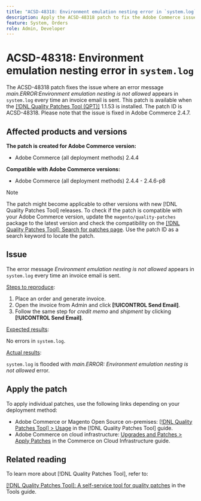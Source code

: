 ```yaml
---
title: "ACSD-48318: Environment emulation nesting error in `system.log`"
description: Apply the ACSD-48318 patch to fix the Adobe Commerce issue where an error message *main.ERROR:Environment emulation nesting is not allowed* appears in `system.log` every time an invoice email is sent.
feature: System, Orders
role: Admin, Developer
---
```

# ACSD-48318: Environment emulation nesting error in `system.log`

The ACSD-48318 patch fixes the issue where an error message *main.ERROR:Environment emulation nesting is not allowed* appears in `system.log` every time an invoice email is sent. This patch is available when the [[!DNL Quality Patches Tool (QPT)]](/help/tools/quality-patches-tool/quality-patches-tool-to-self-serve-quality-patches.md) 1.1.53 is installed. The patch ID is ACSD-48318. Please note that the issue is fixed in Adobe Commerce 2.4.7.

## Affected products and versions

**The patch is created for Adobe Commerce version:**

* Adobe Commerce (all deployment methods) 2.4.4

**Compatible with Adobe Commerce versions:**

* Adobe Commerce (all deployment methods) 2.4.4 - 2.4.6-p8

>[!NOTE]
>
>The patch might become applicable to other versions with new [!DNL Quality Patches Tool] releases. To check if the patch is compatible with your Adobe Commerce version, update the `magento/quality-patches` package to the latest version and check the compatibility on the [[!DNL Quality Patches Tool]: Search for patches page](https://experienceleague.adobe.com/tools/commerce-quality-patches/index.html). Use the patch ID as a search keyword to locate the patch.

## Issue

The error message *Environment emulation nesting is not allowed* appears in `system.log` every time an invoice email is sent.

<u>Steps to reproduce</u>:

1. Place an order and generate invoice.
1. Open the invoice from Admin and click **[!UICONTROL Send Email]**.
1. Follow the same step for *credit memo* and *shipment* by clicking **[!UICONTROL Send Email]**.

<u>Expected results</u>:

No errors in `system.log`.

<u>Actual results</u>:

`system.log` is flooded with *main.ERROR: Environment emulation nesting is not allowed* error.

## Apply the patch

To apply individual patches, use the following links depending on your deployment method:

* Adobe Commerce or Magento Open Source on-premises: [[!DNL Quality Patches Tool] > Usage](/help/tools/quality-patches-tool/usage.md) in the [!DNL Quality Patches Tool] guide.
* Adobe Commerce on cloud infrastructure: [Upgrades and Patches > Apply Patches](https://experienceleague.adobe.com/docs/commerce-cloud-service/user-guide/develop/upgrade/apply-patches.html) in the Commerce on Cloud Infrastructure guide.

## Related reading

To learn more about [!DNL Quality Patches Tool], refer to:

[[!DNL Quality Patches Tool]: A self-service tool for quality patches](/help/tools/quality-patches-tool/quality-patches-tool-to-self-serve-quality-patches.md) in the Tools guide.
